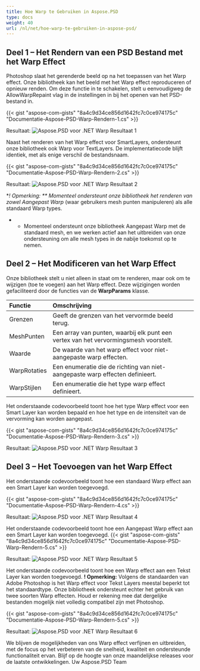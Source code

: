 ```yaml
---
title: Hoe Warp te Gebruiken in Aspose.PSD
type: docs
weight: 40
url: /nl/net/hoe-warp-te-gebruiken-in-aspose-psd/
---
```


## **Deel 1 – Het Rendern van een PSD Bestand met het Warp Effect**

Photoshop slaat het gerenderde beeld op na het toepassen van het Warp effect. Onze bibliotheek kan het beeld met het Warp effect reproduceren of opnieuw renden. Om deze functie in te schakelen, stelt u eenvoudigweg de AllowWarpRepaint vlag in de instellingen in bij het openen van het PSD-bestand in.

{{< gist "aspose-com-gists" "8a4c9d34ce856d1642fc7c0ce974175c" "Documentatie-Aspose-PSD-Warp-Rendern-1.cs" >}}

Resultaat:
![Aspose.PSD voor .NET Warp Resultaat 1](warp1.png)

Naast het renderen van het Warp effect voor SmartLayers, ondersteunt onze bibliotheek ook Warp voor TextLayers. De implementatiecode blijft identiek, met als enige verschil de bestandsnaam.

{{< gist "aspose-com-gists" "8a4c9d34ce856d1642fc7c0ce974175c" "Documentatie-Aspose-PSD-Warp-Rendern-2.cs" >}}

Resultaat:
![Aspose.PSD voor .NET Warp Resultaat 2](warp2.png)

**! Opmerking: ** Momenteel ondersteunt onze bibliotheek het renderen van zowel Aangepast Warp* (waar gebruikers mesh punten manipuleren) als alle standaard Warp types.
* - Momenteel ondersteunt onze bibliotheek Aangepast Warp met de standaard mesh, en we werken actief aan het uitbreiden van onze ondersteuning om alle mesh types in de nabije toekomst op te nemen.


## **Deel 2 – Het Modificeren van het Warp Effect**

Onze bibliotheek stelt u niet alleen in staat om te renderen, maar ook om te wijzigen (toe te voegen) aan het Warp effect.
Deze wijzigingen worden gefaciliteerd door de functies van de **WarpParams** klasse.

| **Functie**  | **Omschrijving**                                                         | 
|:-------------|:----------------------------------------------------------------------------|
| Grenzen      | Geeft de grenzen van het vervormde beeld terug.                          |
| MeshPunten   | Een array van punten, waarbij elk punt een vertex van het vervormingsmesh voorstelt. |
| Waarde       | De waarde van het warp effect voor niet-aangepaste warp effecten.            |
| WarpRotaties | Een enumeratie die de richting van niet-aangepaste warp effecten definieert.           |
| WarpStijlen  | Een enumeratie die het type warp effect definieert.                            |

Het onderstaande codevoorbeeld toont hoe het type Warp effect voor een Smart Layer kan worden bepaald en hoe het type en de intensiteit van de vervorming kan worden aangepast.

{{< gist "aspose-com-gists" "8a4c9d34ce856d1642fc7c0ce974175c" "Documentatie-Aspose-PSD-Warp-Rendern-3.cs" >}}

Resultaat:
![Aspose.PSD voor .NET Warp Resultaat 3](warp3.png)

## **Deel 3 – Het Toevoegen van het Warp Effect**

Het onderstaande codevoorbeeld toont hoe een standaard Warp effect aan een Smart Layer kan worden toegevoegd.

{{< gist "aspose-com-gists" "8a4c9d34ce856d1642fc7c0ce974175c" "Documentatie-Aspose-PSD-Warp-Rendern-4.cs" >}}

Resultaat:
![Aspose.PSD voor .NET Warp Resultaat 4](warp4.png)

Het onderstaande codevoorbeeld toont hoe een Aangepast Warp effect aan een Smart Layer kan worden toegevoegd.
{{< gist "aspose-com-gists" "8a4c9d34ce856d1642fc7c0ce974175c" "Documentatie-Aspose-PSD-Warp-Rendern-5.cs" >}}

Resultaat:
![Aspose.PSD voor .NET Warp Resultaat 5](warp5.png)

Het onderstaande codevoorbeeld toont hoe een Warp effect aan een Tekst Layer kan worden toegevoegd. 
**! Opmerking:** Volgens de standaarden van Adobe Photoshop is het Warp effect voor Tekst Layers meestal beperkt tot het standaardtype. Onze bibliotheek ondersteunt echter het gebruik van twee soorten Warp effecten. Houd er rekening mee dat dergelijke bestanden mogelijk niet volledig compatibel zijn met Photoshop.

{{< gist "aspose-com-gists" "8a4c9d34ce856d1642fc7c0ce974175c" "Documentatie-Aspose-PSD-Warp-Rendern-5.cs" >}}

Resultaat:
![Aspose.PSD voor .NET Warp Resultaat 6](warp6.png)

We blijven de mogelijkheden van ons Warp effect verfijnen en uitbreiden, met de focus op het verbeteren van de snelheid, kwaliteit en ondersteunde functionaliteit ervan. Blijf op de hoogte van onze maandelijkse releases voor de laatste ontwikkelingen.
Uw Aspose.PSD Team
